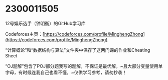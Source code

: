 # 2300011505
12号娱乐选手（钟明衡）的GitHub学习库

Codeforces主页：[https://codeforces.com/profile/MinghengZhong](https://codeforces.com/profile/MinghengZhong)

“计算概论”和“数据结构与算法”文件夹中保存了这两门课的作业和Cheating Sheet

“OJ题解”包含了POJ部分题我写的题解，不保证是最优解，~且大部分变量使用单字母，有时候连我自己也看不懂，~仅供学习参考，请勿抄袭！
